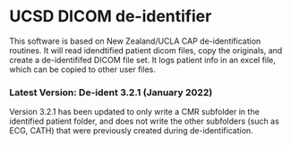

# UCSD DICOM de-identifier
This software is based on New Zealand/UCLA CAP de-identification
routines. It will read idendtified patient dicom files, copy the originals, and create a de-identififed DICOM
file set. It logs patient info in an excel file, which can be copied to other user files.


### Latest Version: De-ident 3.2.1 (January 2022)
Version 3.2.1 has been updated to only write a CMR subfolder in the identified patient folder, 
and does not write the other subfolders (such as ECG, CATH) that were previously created during de-identification.


